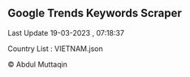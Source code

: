 

## Google Trends Keywords Scraper 
 
Last Update 19-03-2023 , 07:18:37

Country List :
VIETNAM.json



© Abdul Muttaqin 
